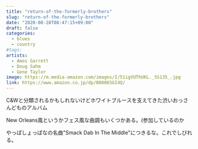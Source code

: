 ```yaml
---
title: "return-of-the-formerly-brothers"
slug: "return-of-the-formerly-brothers"
date: "2020-08-28T08:47:15+09:00"
draft: false
categories:
  - blues
  - country
#tags:
artists:
  - Amos Garrett
  - Doug Sahm
  - Gene Taylor
image: https://m.media-amazon.com/images/I/51igVUThUKL._SS135_.jpg
link: https://www.amazon.co.jp/dp/B00065GI4Q/
---
```

C&Wと分類されるかもしれないけどホワイトブルースを支えてきた渋いおっさんどものアルバム
<!--more-->
New Orleans風というかフェス風な曲調もいくつかある。(参加しているのか

やっぱしょっぱなの名曲"Smack Dab In The Middle"につきるな。これでしびれる。

